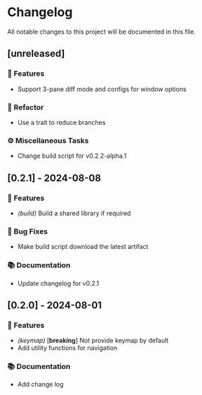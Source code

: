 # Changelog

All notable changes to this project will be documented in this file.

## [unreleased]

### 🚀 Features

- Support 3-pane diff mode and configs for window options

### 🚜 Refactor

- Use a trait to reduce branches

### ⚙️ Miscellaneous Tasks

- Change build script for v0.2.2-alpha.1

## [0.2.1] - 2024-08-08

### 🚀 Features

- *(build)* Build a shared library if required

### 🐛 Bug Fixes

- Make build script download the latest artifact

### 📚 Documentation

- Update changelog for v0.2.1

## [0.2.0] - 2024-08-01

### 🚀 Features

- *(keymap)* [**breaking**] Not provide keymap by default
- Add utility functions for navigation

### 📚 Documentation

- Add change log

<!-- generated by git-cliff -->
